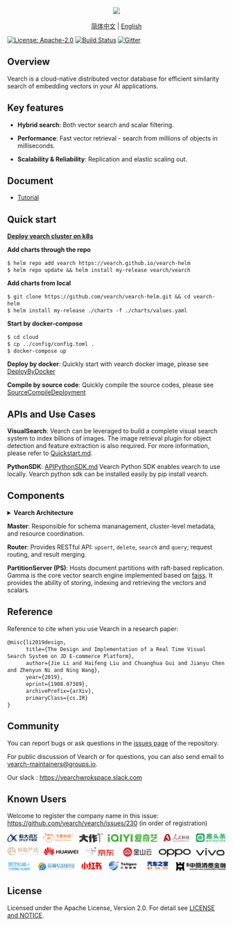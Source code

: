 <div align="center">
  <img src="docs/img/vearch_logo.png">
  <p>
    <a href="https://github.com/vearch/vearch/blob/master/README_ZH_CN.md">简体中文</a> | <a href="https://github.com/vearch/vearch/blob/master/README.md">English</a>
  </p>
</div>

[![License: Apache-2.0](https://img.shields.io/badge/License-Apache--2.0-blue.svg)](./LICENSE)
[![Build Status](https://github.com/vearch/vearch/actions/workflows/CI.yml/badge.svg)](https://github.com/vearch/vearch/actions/workflows/CI.yml)
[![Gitter](https://badges.gitter.im/vector_search/community.svg)](https://gitter.im/vector_search/community?utm_source=badge&utm_medium=badge&utm_campaign=pr-badge)
## Overview

Vearch is a cloud-native distributed vector database for efficient similarity search of embedding vectors in your AI applications. 

## Key features

-  **Hybrid search**: Both vector search and scalar filtering.

- **Performance**: Fast vector retrieval - search from millions of objects in milliseconds. 

- **Scalability & Reliability**: Replication and elastic scaling out. 


## Document

* [Tutorial](https://vearch.readthedocs.io/en/latest)

## Quick start

**[Deploy vearch cluster on k8s](https://vearch.github.io/vearch-helm/)**

**Add charts through the repo**
```
$ helm repo add vearch https://vearch.github.io/vearch-helm
$ helm repo update && helm install my-release vearch/vearch
```
**Add charts from local**
```
$ git clone https://github.com/vearch/vearch-helm.git && cd vearch-helm
$ helm install my-release ./charts -f ./charts/values.yaml
```

**Start by docker-compose**
```
$ cd cloud
$ cp ../config/config.toml .
$ docker-compose up
```

**Deploy by docker**: Quickly start with vearch docker image, please see [DeployByDocker](docs/DeployByDocker.md)

**Compile by source code**: Quickly compile the source codes, please see [SourceCompileDeployment](docs/SourceCompileDeployment.md)


## APIs and Use Cases

**VisualSearch**: Vearch can be leveraged to build a complete visual search system to index billions of images. The image retrieval plugin for object detection and feature extraction is also required. For more information, please refer to [Quickstart.md](docs/Quickstart.md).

**PythonSDK**: [APIPythonSDK.md](internal/engine/sdk/python/docs/APIPythonSDK.md)
Vearch Python SDK enables vearch to use locally. Vearch python sdk can be installed easily by pip install vearch.

## Components

<details>
  <summary><b>Vearch Architecture</b></summary>

![arc](docs/img/simple_architecture.png)

</details>

**Master**: Responsible for schema mananagement, cluster-level metadata, and resource coordination. 

**Router**: Provides RESTful API: `upsert`, `delete`, `search` and `query`; request routing, and result merging.

**PartitionServer (PS)**: Hosts document partitions with raft-based replication. Gamma is the core vector search engine implemented based on [faiss](https://github.com/facebookresearch/faiss). It provides the ability of storing, indexing and retrieving the vectors and scalars.

## Reference
Reference to cite when you use Vearch in a research paper:
```
@misc{li2019design,
      title={The Design and Implementation of a Real Time Visual Search System on JD E-commerce Platform}, 
      author={Jie Li and Haifeng Liu and Chuanghua Gui and Jianyu Chen and Zhenyun Ni and Ning Wang},
      year={2019},
      eprint={1908.07389},
      archivePrefix={arXiv},
      primaryClass={cs.IR}
}
```

## Community
You can report bugs or ask questions in the [issues page](https://github.com/vearch/vearch/issues) of the repository.

For public discussion of Vearch or for questions, you can also send email to vearch-maintainers@groups.io.

Our slack : https://vearchwrokspace.slack.com

## Known Users
Welcome to register the company name in this issue: https://github.com/vearch/vearch/issues/230 (in order of registration)

![Users](docs/img/company/all.jpg)

## License

Licensed under the Apache License, Version 2.0. For detail see [LICENSE and NOTICE](https://github.com/vearch/vearch/blob/master/LICENSE).
